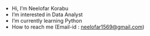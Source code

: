 -  Hi, I’m Neelofar Korabu 
-  I’m interested in Data Analyst
-  I’m currently learning Python
-  How to reach me (Email-id : neelofar1569@gmail.com)


